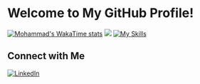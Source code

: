 # Welcome to My GitHub Profile!

[![Mohammad's WakaTime stats](https://github-readme-stats.vercel.app/api/wakatime?username=mohammad_r97)](https://github.com/mohammadr1997)
<img src="https://user-images.githubusercontent.com/113350806/236842414-18101a37-92f5-4de7-a46d-eeaca6e16cbd.gif"/>
[![My Skills](https://skillicons.dev/icons?i=html,css,jsbootstrap,tailwind,materialui,react,github,vscode)](https://skillicons.dev)
## Connect with Me 
[![LinkedIn](https://img.shields.io/badge/LinkedIn-Profile-blue?style=flat&logo=linkedin)](https://www.linkedin.com/in/mohammad-baqban-rezaee)

